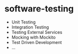 # software-testing

<!-- TOC -->
* Unit Testing
* Integration Testing
* Testing External Services
* Mocking with Mockito
* Test Driven Development
* ...
<!-- TOC -->


